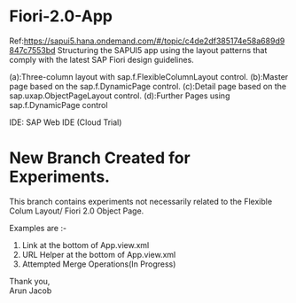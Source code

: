 # Fiori-2.0-App

Ref:https://sapui5.hana.ondemand.com/#/topic/c4de2df385174e58a689d9847c7553bd
Structuring the SAPUI5 app using the layout patterns that comply with the latest SAP Fiori design guidelines.

(a):Three-column layout with sap.f.FlexibleColumnLayout control.
(b):Master page based on the sap.f.DynamicPage control.
(c):Detail page based on the sap.uxap.ObjectPageLayout control.
(d):Further Pages using sap.f.DynamicPage control


IDE: SAP Web IDE (Cloud Trial)

# New Branch Created for Experiments.

This branch contains experiments not necessarily related to the Flexible Colum Layout/ Fiori 2.0 Object Page.

Examples are :-</br>
1. Link at the bottom of App.view.xml</br>
2. URL Helper at the bottom of App.view.xml</br>
3. Attempted Merge Operations(In Progress)</br>

Thank you,</br>
Arun Jacob
